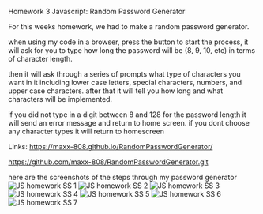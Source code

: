 Homework 3 Javascript: Random Password Generator

For this weeks homework, we had to make a random password generator.

when using my code in a browser, press the button to start the process, it will ask for you to type how long the password will be (8, 9, 10, etc) in terms of character length.

then it will ask through a series of prompts what type of characters you want in it including lower case letters, special characters, numbers, and upper case characters. after that it will tell you how long and what characters will be implemented.

if you did  not type in a digit between 8 and 128 for the password length it will send an error message and return to home screen. if you dont choose any character types it will return to homescreen

Links:
https://maxx-808.github.io/RandomPasswordGenerator/

https://github.com/maxx-808/RandomPasswordGenerator.git

here are the screenshots of the steps through my password generator
![JS homework SS 1](https://user-images.githubusercontent.com/69176601/96354042-b7704500-106d-11eb-8364-802b104db979.jpg)
![JS homework SS 2](https://user-images.githubusercontent.com/69176601/96354044-b9d29f00-106d-11eb-989c-764cf2e8da16.jpg)
![JS homework SS 3](https://user-images.githubusercontent.com/69176601/96354045-bb9c6280-106d-11eb-9418-5a847fad3dc5.jpg)
![JS homework SS 4](https://user-images.githubusercontent.com/69176601/96354046-bd662600-106d-11eb-844c-01ccb5c0043e.jpg)
![JS homework SS 5](https://user-images.githubusercontent.com/69176601/96354047-be975300-106d-11eb-8028-9ea77ff8a91e.jpg)
![JS homework SS 6](https://user-images.githubusercontent.com/69176601/96354050-bfc88000-106d-11eb-96ae-5c09a5a01c92.jpg)
![JS homework SS 7](https://user-images.githubusercontent.com/69176601/96354053-c0f9ad00-106d-11eb-83c2-cbe6a9175e7b.jpg)
